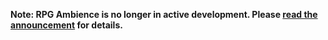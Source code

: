 **Note: RPG Ambience is no longer in active development. Please [read the announcement](https://blog.rpg-ambience.com/articles/rpg-ambience-future/) for details.**
